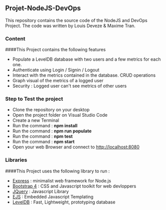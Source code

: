 ## Projet-NodeJS-DevOps

This repository contains the source code of the NodeJS and DevOps Project. 
The code was written by Louis Deveze &amp; Maxime Tran.

### Content

####This Project contains the following features

- Populate a LevelDB database with two users and a few metrics for each one.
- Authenticate using Login / Signin / Logout
- Interact with the metrics contained in the database. CRUD operations
- Graph visual of the metrics of a logged user
- Security : Logged user can't see metrics of other users

### Step to Test the project

- Clone the repository on your desktop
- Open the project folder on Visual Studio Code
- Create a new Terminal
- Run the command : **npm install**
- Run the command : **npm run populate**
- Run the command : **npm test**
- Run the command : **npm start**
- Open your web Browser and connect to [http://localhost:8080](http://localhost:8080)


### Libraries

####This Project uses the following library to run :
- [Express](http://expressjs.com/) : minimalist web framework for Node.js
- [Bootstrap 4](https://getbootstrap.com/) : CSS and Javascript toolkit for web devloppers
- [JQuery](https://jquery.com/) : Javascript Library
- [EJS](https://ejs.co/) : Embedded Javascript Templating
- [LevelDB](https://github.com/google/leveldb) : Fast, Lightweight, prototyping database
